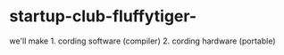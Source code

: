 # startup-club-fluffytiger-
we'll make 1. cording software (compiler) 2. cording hardware (portable)
